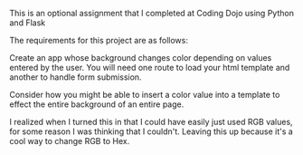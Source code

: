 This is an optional assignment that I completed at Coding Dojo using Python and Flask

The requirements for this project are as follows:

Create an app whose background changes color depending on values entered by the user. You will need one route to load your html template and another to handle form submission.

Consider how you might be able to insert a color value into a template to effect the entire background of an entire page.

I realized when I turned this in that I could have easily just used RGB values, for some reason I was thinking that I couldn't. Leaving this up because it's a cool way to change RGB to Hex.
